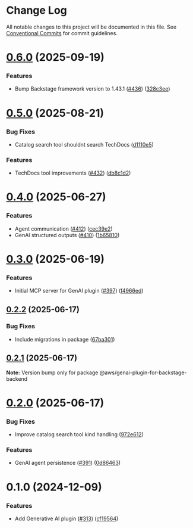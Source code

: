 # Change Log

All notable changes to this project will be documented in this file.
See [Conventional Commits](https://conventionalcommits.org) for commit guidelines.

# [0.6.0](https://github.com/awslabs/backstage-plugins-for-aws/compare/@aws/genai-plugin-for-backstage-backend@0.5.0...@aws/genai-plugin-for-backstage-backend@0.6.0) (2025-09-19)


### Features

* Bump Backstage framework version to 1.43.1 ([#436](https://github.com/awslabs/backstage-plugins-for-aws/issues/436)) ([328c3ee](https://github.com/awslabs/backstage-plugins-for-aws/commit/328c3ee74d67b78432d51ba29e6aef16e94bec25))





# [0.5.0](https://github.com/awslabs/backstage-plugins-for-aws/compare/@aws/genai-plugin-for-backstage-backend@0.4.0...@aws/genai-plugin-for-backstage-backend@0.5.0) (2025-08-21)


### Bug Fixes

* Catalog search tool shouldnt search TechDocs ([d1110e5](https://github.com/awslabs/backstage-plugins-for-aws/commit/d1110e5795a88b9cb10ac0bc97c3852a94811b7f))


### Features

* TechDocs tool improvements ([#432](https://github.com/awslabs/backstage-plugins-for-aws/issues/432)) ([db8c1d2](https://github.com/awslabs/backstage-plugins-for-aws/commit/db8c1d2f6667440ea98e728012f25c0b936191f2))





# [0.4.0](https://github.com/awslabs/backstage-plugins-for-aws/compare/@aws/genai-plugin-for-backstage-backend@0.3.0...@aws/genai-plugin-for-backstage-backend@0.4.0) (2025-06-27)


### Features

* Agent communication ([#412](https://github.com/awslabs/backstage-plugins-for-aws/issues/412)) ([cec39e2](https://github.com/awslabs/backstage-plugins-for-aws/commit/cec39e22e94ca754547fb8652ef276dd75f87a57))
* GenAI structured outputs ([#410](https://github.com/awslabs/backstage-plugins-for-aws/issues/410)) ([1b65810](https://github.com/awslabs/backstage-plugins-for-aws/commit/1b658108ad08036c7bfb0df10ff82775f70a8d05))





# [0.3.0](https://github.com/awslabs/backstage-plugins-for-aws/compare/@aws/genai-plugin-for-backstage-backend@0.2.2...@aws/genai-plugin-for-backstage-backend@0.3.0) (2025-06-19)


### Features

* Initial MCP server for GenAI plugin ([#397](https://github.com/awslabs/backstage-plugins-for-aws/issues/397)) ([f4966ed](https://github.com/awslabs/backstage-plugins-for-aws/commit/f4966ed162994ae85b18f3208975dc1a116a8f10))





## [0.2.2](https://github.com/awslabs/backstage-plugins-for-aws/compare/@aws/genai-plugin-for-backstage-backend@0.2.1...@aws/genai-plugin-for-backstage-backend@0.2.2) (2025-06-17)


### Bug Fixes

* Include migrations in package ([67ba301](https://github.com/awslabs/backstage-plugins-for-aws/commit/67ba301af2c8386b61e2193c892876cf2d4cb1d2))





## [0.2.1](https://github.com/awslabs/backstage-plugins-for-aws/compare/@aws/genai-plugin-for-backstage-backend@0.2.0...@aws/genai-plugin-for-backstage-backend@0.2.1) (2025-06-17)

**Note:** Version bump only for package @aws/genai-plugin-for-backstage-backend





# [0.2.0](https://github.com/awslabs/backstage-plugins-for-aws/compare/@aws/genai-plugin-for-backstage-backend@0.1.0...@aws/genai-plugin-for-backstage-backend@0.2.0) (2025-06-17)


### Bug Fixes

* Improve catalog search tool kind handling ([972e612](https://github.com/awslabs/backstage-plugins-for-aws/commit/972e61286c0402ffea36c22a3d2c4cb28faeb030))


### Features

* GenAI agent persistence ([#391](https://github.com/awslabs/backstage-plugins-for-aws/issues/391)) ([0d86463](https://github.com/awslabs/backstage-plugins-for-aws/commit/0d8646347c70d1cd19857a1f7758e74863ec0e08))





# 0.1.0 (2024-12-09)


### Features

* Add Generative AI plugin ([#313](https://github.com/awslabs/backstage-plugins-for-aws/issues/313)) ([cf19564](https://github.com/awslabs/backstage-plugins-for-aws/commit/cf19564d5395d58e98417405fa36553f86530a36))
